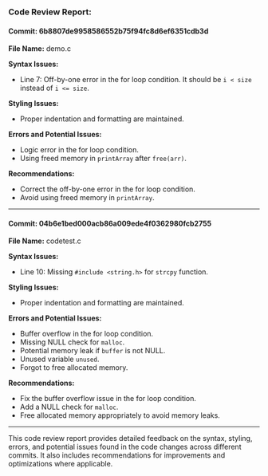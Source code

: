 ### Code Review Report:

#### Commit: 6b8807de9958586552b75f94fc8d6ef6351cdb3d
**File Name:** demo.c

**Syntax Issues:**
- Line 7: Off-by-one error in the for loop condition. It should be `i < size` instead of `i <= size`.

**Styling Issues:**
- Proper indentation and formatting are maintained.

**Errors and Potential Issues:**
- Logic error in the for loop condition.
- Using freed memory in `printArray` after `free(arr)`.

**Recommendations:**
- Correct the off-by-one error in the for loop condition.
- Avoid using freed memory in `printArray`.

---

#### Commit: 04b6e1bed000acb86a009ede4f0362980fcb2755
**File Name:** codetest.c

**Syntax Issues:**
- Line 10: Missing `#include <string.h>` for `strcpy` function.

**Styling Issues:**
- Proper indentation and formatting are maintained.

**Errors and Potential Issues:**
- Buffer overflow in the for loop condition.
- Missing NULL check for `malloc`.
- Potential memory leak if `buffer` is not NULL.
- Unused variable `unused`.
- Forgot to free allocated memory.

**Recommendations:**
- Fix the buffer overflow issue in the for loop condition.
- Add a NULL check for `malloc`.
- Free allocated memory appropriately to avoid memory leaks.

---

This code review report provides detailed feedback on the syntax, styling, errors, and potential issues found in the code changes across different commits. It also includes recommendations for improvements and optimizations where applicable.